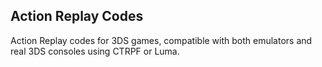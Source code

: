 ## Action Replay Codes

Action Replay codes for 3DS games, compatible with both emulators and real 3DS consoles using CTRPF or Luma.

